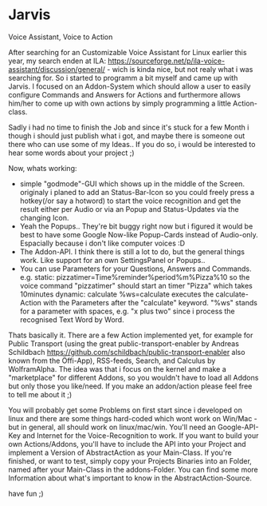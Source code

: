 # Jarvis

Voice Assistant, Voice to Action


After searching for an Customizable Voice Assistant for Linux earlier this year, my search enden at ILA: https://sourceforge.net/p/ila-voice-assistant/discussion/general/ - wich is kinda nice, but not realy what i was searching for. So i started to programm a bit myself and came up with Jarvis. I focused on an Addon-System which should allow a user to easily configure Commands and Answers for Actions and furthermore allows him/her to come up with own actions by simply programming a little Action-class. 

Sadly i had no time to finish the Job and since it's stuck for a few Month i though i should just publish what i got, and maybe there is someone out there who can use some of my Ideas.. If you do so, i would be interested to hear some words about your project ;)

Now, whats working:
- simple "godmode"-GUI which shows up in the middle of the Screen. originaly i planed to add an Status-Bar-Icon so you could freely press a hotkey(/or say a hotword) to start the voice recognition and get the result either per Audio or via an Popup and Status-Updates via the changing Icon.
- Yeah the Popups.. They're bit buggy right now but i figured it would be best to have some Google Now-like Popup-Cards instead of Audio-only. Espacially because i don't like computer voices :D
- The Addon-API. I think there is still a lot to do, but the general things work. Like support for an own SettingsPanel or Popups.. 
- You can use Parameters for your Questions, Answers and Commands.  
  e.g. static: pizzatimer=Time%reminder%period%m%Pizza%10 so the voice command "pizzatimer" should start an timer "Pizza" which takes 10minutes
  dynamic: calculate %ws=calculate  executes the calculate-Action with the Parameters after the "calculate" keyword. "%ws" stands for a parameter with spaces, e.g. "x plus two" since i process the recognised Text Word by Word.

Thats basically it. There are a few Action implemented yet, for example for Public Transport (using the great public-transport-enabler by Andreas Schildbach https://github.com/schildbach/public-transport-enabler also known from the Öffi-App), RSS-feeds, Search, and Calculus by WolframAlpha. The idea was that i focus on the kernel and make a "marketplace" for different Addons, so you wouldn't have to load all Addons but only those you like/need. If you make an addon/action please feel free to tell me about it ;)

You will probably get some Problems on first start since i developed on linux and there are some things hard-coded which wont work on Win/Mac - but in general, all should work on linux/mac/win. You'll need an Google-API-Key and Internet for the Voice-Recognition to work. If you want to build your own Actions/Addons, you'll have to include the API into your Project and implement a Version of AbstractAction as your Main-Class. If you're finished, or want to test, simply copy your Projects Binaries into an Folder, named after your Main-Class in the addons-Folder. 
You can find some more Information about what's important to know in the AbstractAction-Source.


have fun ;)
